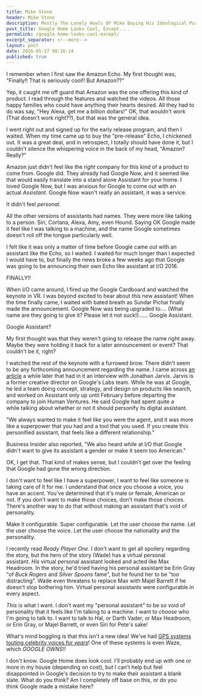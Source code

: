 ```yaml
---
title: Mike Stone
header: Mike Stone
description: Mostly The Lonely Howls Of Mike Baying His Ideological Purity At The Moon
post_title: Google Home Looks Cool, Except....
permalink: /google-home-looks-cool-except/
excerpt_separator: <!--more-->
layout: post
date: 2016-05-27 08:16:14
published: true
---
```



I remember when I first saw the Amazon Echo. My first thought was, "Finally!! That is seriously cool!! But Amazon??"

<!--more-->

Yep, it caught me off guard that Amazon was the one offering this kind of product. I read through the features and watched the videos. All those happy families who could have anything their hearts desired. All they had to do was say, "Hey Alexa, get me a billion dollars!" OK, that wouldn't work (That doesn't work right??), but that was the general idea.

I went right out and signed up for the early release program, and then I waited. When my time came up to buy the "pre-release" Echo, I chickened out. It was a great deal, and in retrospect, I totally should have done it, but I couldn't silence the whispering voice in the back of my head, "Amazon? Really?"

Amazon just didn't feel like the _right_ company for this kind of a product to come from. Google did. They already had Google Now, and it seemed like that would easily translate into a stand alone Assistant for your home. I loved Google Now, but I was anxious for Google to come out with an actual _Assistant_. Google Now wasn't really an assistant, it was a service.

It didn't feel _personal_.

All the other versions of assistants had names. They were more like talking to a person. Siri, Cortana, Alexa, Amy, even Hound. Saying OK Google made it feel like I was talking to a machine, and the name Google sometimes doesn't roll off the tongue particularly well.

I felt like it was only a matter of time before Google came out with an assistant like the Echo, so I waited. I waited for much longer than I expected I would have to, but finally the news broke a few weeks ago that Google was going to be announcing their own Echo like assistant at I/O 2016.

FINALLY!!

When I/O came around, I fired up the Google Cardboard and watched the keynote in VR. I was beyond excited to hear about this new assistant! When the time finally came, I waited with bated breath as Sundar Pichai finally made the announcement. Google Now was being upgraded to.... (What name are they going to give it? Please let it not suck!)...... Google Assistant.

Google Assistant?

My first thought was that they weren't going to release the name right away. Maybe they were holding it back for a later announcement or event? That couldn't be it, right?

I watched the rest of the keynote with a furrowed brow. There didn't seem to be any forthcoming announcement regarding the name. I came across [an article](http://www.businessinsider.com/why-doesnt-googles-smart-assistant-doesnt-have-a-name-like-siri-cortana-alexa-2016-5) a while later that had in it an interview with Jonathan Jarvis. Jarvis is a former creative director on Google's Labs team. While he was at Google, he led a team doing concept, strategy, and design on products like search, and worked on Assistant only up until February before departing the company to join Human Ventures. He said Google had spent quite a while talking about whether or not it should personify its digital assistant.

"We always wanted to make it feel like you were the agent, and it was more like a superpower that you had and a tool that you used. If you create this personified assistant, that feels like a different relationship."

Business Insider also reported, "We also heard while at I/O that Google didn't want to give its assistant a gender or make it seem too American."

OK, I get that. That kind of makes sense, but I couldn't get over the feeling that Google had gone the wrong direction.

I don't want to feel like I have a superpower, I want to feel like someone is taking care of it for me. I understand that once you choose a voice, you have an accent. You've determined that it's male or female, American or not. If you don't want to make those choices, don't make those choices. There's another way to do that without making an assistant that's void of personality.

Make it configurable. Super configurable. Let the user choose the name. Let the user choose the voice. Let the user choose the nationality and the personality.

I recently read _Ready Player One_. I don't want to get all spoilery regarding the story, but the hero of the story (Wade) has a virtual personal assistant. _His_ virtual personal assistant looked and acted like Max Headroom. In the story, he'd tried having his personal assistant be Erin Gray "of _Buck Rogers_ and _Silver Spoons_ fame", but he found her to be "too distracting". Wade even threatens to replace Max with Majel Barrett if he doesn't stop bothering him. Virtual personal assistants were configurable in every aspect.

_This_ is what I want. I don't want my "personal assistant" to be so void of personality that it feels like I'm talking to a machine. I want to _choose_ who I'm going to talk to. I want to talk to Hal, or Darth Vader, or Max Headroom, or Erin Gray, or Majel Barrett, or even Siri for Pete's sake!

What's mind boggling is that this isn't a new idea! We've had [GPS systems touting celebrity voices for _years_](http://www.pcmag.com/slideshow/story/335373/8-celeb-and-character-voices-you-can-get-on-your-gps/1)! One of these systems is even Waze, which _GOOGLE OWNS!!_

I don't know. Google Home does look cool. I'll probably end up with one or more in my house (depending on cost), but I can't help but feel disappointed in Google's decision to try to make their assistant a blank slate. What do you think? Am I completely off base on this, or do you think Google made a mistake here?
